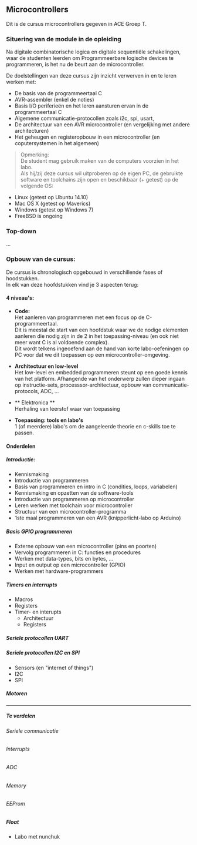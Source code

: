 ## Microcontrollers

Dit is de cursus microcontrollers gegeven in ACE Groep T.  

### Situering van de module in de opleiding
Na digitale combinatorische logica en digitale sequentiële schakelingen, waar de studenten leerden om Programmeerbare logische devices te programmeren, is het nu de beurt aan de microcontroller.  

De doelstellingen van deze cursus zijn inzicht verwerven in en te leren werken met:  
* De basis van de programmeertaal C
* AVR-assembler (enkel de noties)
* Basis I/O periferieën en het leren aansturen ervan in de programmeertaal C
* Algemene communicatie-protocollen zoals i2c, spi, usart,
* De architectuur van een AVR microcontroller (en vergelijking met andere architecturen)
* Het geheugen en registeropbouw in een microcontroller (en coputersystemen in het algemeen)


> Opmerking:  
De student mag gebruik maken van de computers voorzien in het labo.  
Als hij/zij deze cursus wil uitproberen op de eigen PC, de gebruikte software en toolchains zijn open en beschikbaar (+ getest) op de volgende OS:
* Linux (getest op Ubuntu 14.10)
* Mac OS X (getest op Maverics)
* Windows (getest op Windows 7)
* FreeBSD is ongoing  

### Top-down
...

### Opbouw van de cursus:  
De cursus is chronologisch opgebouwd in verschillende fases of hoodstukken.  
In elk van deze hoofdstukken vind je 3 aspecten terug:
#### 4 niveau's:
* **Code:**  
Het aanleren van programmeren met een focus op de C-programmeertaal.  
Dit is meestal de start van een hoofdstuk waar we de nodige elementen aanleren die nodig zijn in de 2 in het toepassing-niveau (en ook niet meer want C is al voldoende complex).  
Dit wordt telkens ingeoefend aan de hand van korte labo-oefeningen op PC voor dat we dit toepassen op een microcontroller-omgeving.  

* **Architectuur en low-level**  
Het low-level en embedded programmeren steunt op een goede kennis van het platform.
Afhangende van het onderwerp zullen dieper ingaan op instructie-sets, processsor-architectuur, opbouw van communicatie-protocols, ADC, ...  

* ** Elektronica **  
Herhaling van leerstof waar van toepassing

* **Toepassing: tools en labo's**  
1 (of meerdere) labo's om de aangeleerde theorie en c-skills toe te passen.

#### Onderdelen
##### Introductie:  
* Kennismaking
* Introductie van programmeren  
 * Basis van programmeren en intro in C (condities, loops, variabelen)
 * Kennismaking en opzetten van de software-tools
* Introductie van programmeren op microcontroller
 * Leren werken met toolchain voor microcontroller
 * Structuur van een microcontroller-programma
 * 1ste maal programmeren van een AVR (knipperlicht-labo op Arduino)

##### Basis GPIO programmeren
* Externe opbouw van een microcontroller (pins en poorten)
* Vervolg programmeren in C: functies en procedures
* Werken met data-types, bits en bytes, ...
* Input en output op een microcontroller (GPIO)
* Werken met hardware-programmers

##### Timers en interrupts
* Macros
* Registers
* Timer- en interupts
  * Architectuur
  * Registers


##### Seriele protocollen UART


##### Seriele protocollen I2C en SPI
* Sensors (en "internet of things")
* I2C
* SPI


##### Motoren





---------------------------------------

##### Te verdelen
###### Seriele communicatie

###### Interrupts

###### ADC

###### Memory

###### EEProm

##### Float

* Labo met nunchuk
